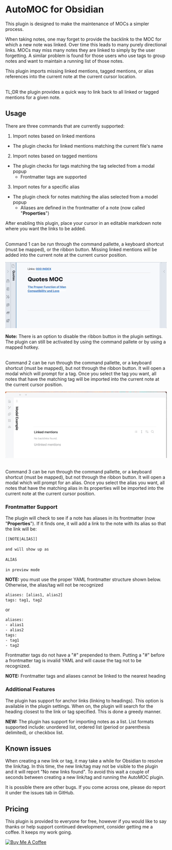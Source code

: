 # AutoMOC for Obsidian

This plugin is designed to make the maintenance of MOCs a simpler process. <br>

When taking notes, one may forget to provide the backlink to the MOC for which a new note was linked. Over time this leads to many purely directional links. MOCs may miss many notes they are linked to simply by the user forgetting. A similar problem is found for those users who use tags to group notes and want to maintain a running list of those notes.<br>

This plugin imports missing linked mentions, tagged mentions, or alias references into the current note at the current cursor location. <br><br>

TL;DR the plugin provides a quick way to link back to all linked or tagged mentions for a given note.
<br>

## Usage

There are three commands that are currently supported: <br>

1. Import notes based on linked mentions

-   The plugin checks for linked mentions matching the current file's name

2. Import notes based on tagged mentions

-   The plugin checks for tags matching the tag selected from a modal popup
    -   Frontmatter tags are supported

3. Import notes for a specific alias

-   The plugin check for notes matching the alias selected from a model popup
    -   Aliases are defined in the frontmatter of a note (now called "**Properties**")

After enabling this plugin, place your cursor in an editable markdown note where you want the links to be added.

<br>
Command 1 can be run through the command pallette, a keyboard shortcut (must be mapped), or the ribbon button. Missing linked mentions will be added into the current note at the current cursor position.

![demo](assets/auto-moc-demo.gif)

**Note:** There is an option to disable the ribbon button in the plugin settings. The plugin can still be activated by using the command pallete or by using a mapped hotkey.

<br>
Command 2 can be run through the command pallette, or a keyboard shortcut (must be mapped), but not through the ribbon button. It will open a modal which will prompt for a tag. Once you select the tag you want, all notes that have the matching tag will be imported into the current note at the current cursor position.

![demo](assets/modal-demo.gif)

<br>
Command 3 can be run through the command pallette, or a keyboard shortcut (must be mapped), but not through the ribbon button. It will open a modal which will prompt for an alias. Once you select the alias you want, all notes that have the matching alias in its properties will be imported into the current note at the current cursor position.

### Frontmatter Support

The plugin will check to see if a note has aliases in its frontmatter (now "**Properties**"). If it finds one, it will add a link to the note with its alias so that the link will be:

```
[[NOTE|ALIAS]]

and will show up as

ALIAS

in preview mode
```

**NOTE:** you must use the proper YAML frontmatter structure shown below. Otherwise, the alias/tag will not be recognized

```
aliases: [alias1, alias2]
tags: tag1, tag2
```

or

```
aliases:
- alias1
- alias2
tags:
- tag1
- tag2
```

Frontmatter tags do not have a "#" prepended to them. Putting a "#" before a frontmatter tag is invalid YAML and will cause the tag not to be recognized.

**NOTE:** Frontmatter tags and aliases cannot be linked to the nearest heading

### Additional Features

The plugin has support for anchor links (linking to headings). This option is available in the plugin settings. When on, the plugin will search for the heading closest to the link or tag specified. This is done a greedy manner.

**NEW:** The plugin has support for importing notes as a list. List formats supported include: unordered list, ordered list (period or parenthesis delimited), or checkbox list.

## Known issues

When creating a new link or tag, it may take a while for Obsidian to resolve the link/tag. In this time, the new link/tag may not be visible to the plugin and it will report "No new links found". To avoid this wait a couple of seconds between creating a new link/tag and running the AutoMOC plugin.

It is possible there are other bugs. If you come across one, please do report it under the issues tab in GitHub.

## Pricing

This plugin is provided to everyone for free, however if you would like to say thanks or help support continued development, consider getting me a coffee. It keeps my work going.

<a href="https://www.buymeacoffee.com/dalca7" target="_blank"><img src="https://cdn.buymeacoffee.com/buttons/default-orange.png" alt="Buy Me A Coffee" height="41" width="174"></a>
